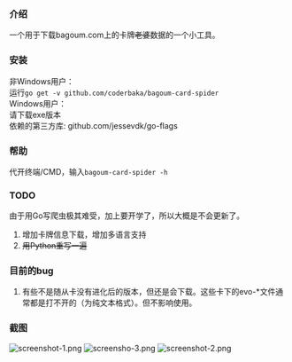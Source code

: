 ### 介绍
一个用于下载bagoum.com上的卡牌<del>老婆</del>数据的一个小工具。
### 安装
非Windows用户：  
运行`go get -v github.com/coderbaka/bagoum-card-spider`  
Windows用户：  
请下载exe版本  
依赖的第三方库: github.com/jessevdk/go-flags  

### 帮助
代开终端/CMD，输入`bagoum-card-spider -h`
### TODO
由于用Go写爬虫极其难受，加上要开学了，所以大概是不会更新了。
1. 增加卡牌信息下载，增加多语言支持
2. <del>用Python重写一遍</del>
### 目前的bug
1. 有些不是随从卡没有进化后的版本，但还是会下载。这些卡下的evo-*文件通常都是打不开的（为纯文本格式）。但不影响使用。
### 截图
![screenshot-1.png](https://i.loli.net/2019/02/09/5c5eb2698e5de.png)
![screensho-3.png](https://i.loli.net/2019/02/09/5c5eb2699053e.png)
![screenshot-2.png](https://i.loli.net/2019/02/09/5c5eb26997348.png)

